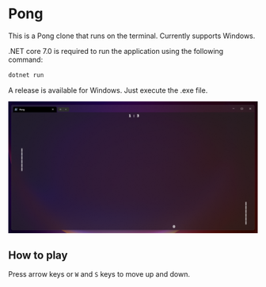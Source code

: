 # Pong

This is a Pong clone that runs on the terminal. Currently supports Windows.

.NET core 7.0 is required to run the application using the following command:

```powershell
dotnet run
```

A release is available for Windows. Just execute the .exe file.

![Screenshot](screenshot.png)

## How to play

Press arrow keys or `W` and `S` keys to move up and down.
